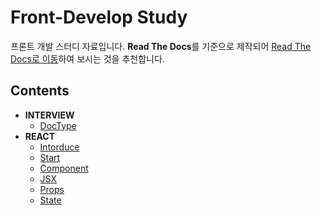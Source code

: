 # Front-Develop Study

프론트 개발 스터디 자료입니다. **Read The Docs**를 기준으로 제작되어 [Read The Docs로 이동](https://hangem-study.readthedocs.io/en/latest/)하여 보시는 것을 추천합니다.

## Contents

- **INTERVIEW**
    - [DocType](./interview/doctype.md)
- **REACT**
    - [Intorduce](./react/about.md)
    - [Start](./react/start.md)
    - [Component](./react/component.md)
    - [JSX](./react/jsx.md)
    - [Props](./react/props.md)
    - [State](./react/state.md)